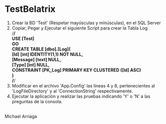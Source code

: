 # TestBelatrix

1) Crear la BD 'Test' (Respetar mayúsculas y minúsculas), en el SQL Server<br/>
2) Copiar, Pegar  y Ejecutar el siguiente Script para crear la Tabla Log<br/>
/****************************************************************************************/<br/>
USE [Test]<br/>
GO<br/>
CREATE TABLE [dbo].[Log]\(<br/>
	[Id] [int] IDENTITY\(1,1\) NOT NULL,<br/>
	[Message] [text] NULL,<br/>
	[Type] [int] NULL,<br/>
	CONSTRAINT [PK_Log] PRIMARY KEY CLUSTERED \([Id] ASC\)<br/>
\)<br/>
/****************************************************************************************/<br/>
3) Modificar en el archivo 'App.Config' las líneas 4 y 8, pertenecientes al 'LogFileDirectory' y al 'ConnectionString' respectivamente.<br/>
4) Ejecutar la aplicación y realizar las pruebas indicando 'Y' o 'N' a las preguntas de la consola.<br/>
<br/>
Michael Arriaga
